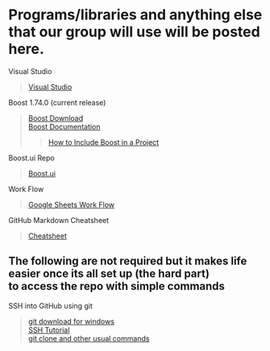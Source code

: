 <h1>Programs/libraries and anything else that our group will use will be posted here.</h1>

Visual Studio
>[Visual Studio](https://visualstudio.microsoft.com/downloads/)

Boost 1.74.0 (current release)
>[Boost Download](https://www.boost.org/users/download/)<br>
>[Boost Documentation](https://www.boost.org/doc/libs/1_74_0/)<br>
>>[How to Include Boost in a Project](https://www.boost.org/doc/libs/1_65_0/more/getting_started/windows.html)

Boost.ui Repo
>[Boost.ui](https://kosenko.github.io/boost.ui/)

Work Flow
>[Google Sheets Work Flow](https://docs.google.com/spreadsheets/d/1jOpv2u_0qNNMjoOW8hh15k2QYNliekos7bbT5Q6yuP0/edit#gid=0)

GitHub Markdown Cheatsheet
>[Cheatsheet](https://guides.github.com/pdfs/markdown-cheatsheet-online.pdf)

<h2>The following are not required but it makes life easier once its all set up (the hard part)<br>
to access the repo with simple commands</h2>

SSH into GitHub using git
>[git download for windows](https://git-scm.com/download/win)<br>
>[SSH Tutorial](https://www.pluralsight.com/guides/using-git-and-github-on-windows)<br>
>[git clone and other usual commands](https://docs.github.com/en/free-pro-team@latest/github/creating-cloning-and-archiving-repositories/cloning-a-repository)<br>

